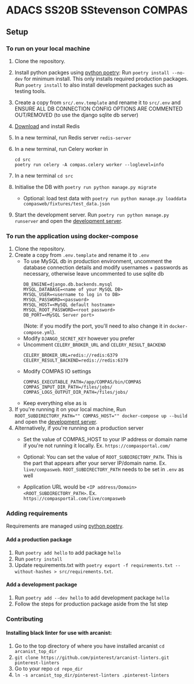 # ADACS SS20B SStevenson COMPAS

## Setup
### To run on your local machine

1. Clone the repository.
2. Install python packges using [python poetry](https://python-poetry.org/):
Run `poetry install --no-dev` for minimum install. This only installs required production packages.
Run `poetry install` to also install development packages such as testing tools.

3. Create a copy from `src/.env.template` and rename it to `src/.env` and ENSURE ALL DB CONNECTION CONFIG OPTIONS ARE COMMENTED OUT/REMOVED (to use the django sqlite db server)

4. [Download](https://redis.io/download) and install Redis
5. In a new terminal, run Redis server `redis-server`
6. In a new terminal, run Celery worker in
    ```
    cd src
    poetry run celery -A compas.celery worker --loglevel=info
    ```
7. In a new terminal `cd src`
8. Initialise the DB with `poetry run python manage.py migrate`
    - Optional: load test data with `poetry run python manage.py loaddata compasweb/fixtures/test_data.json`
9. Start the development server.
  Run `poetry run python manage.py runserver` and open the [development server](http://localhost:8000/).

### To run the application using docker-compose

1. Clone the repository.
2. Create a copy from `.env.template` and rename it to `.env`
    - To use MySQL db in production environment, uncomment the database connection details and modify usernames + passwords as necessary, otherwise leave uncommented to use sqlite db
      ```
      DB_ENGINE=django.db.backends.mysql
      MYSQL_DATABASE=<name of your MySQL DB>
      MYSQL_USER=<username to log in to DB>
      MYSQL_PASSWORD=<password>
      MYSQL_HOST=<MySQL default hostname>
      MYSQL_ROOT_PASSWORD=<root password>
      DB_PORT=<MySQL Server port>
      ```
      (Note: if you modify the port, you'll need to also change it in `docker-compose.yml`).
    - Modify `DJANGO_SECRET_KEY` however you prefer
    - Uncomment `CELERY_BROKER_URL` and `CELERY_RESULT_BACKEND`
      ```
      CELERY_BROKER_URL=redis://redis:6379
      CELERY_RESULT_BACKEND=redis://redis:6379
      ```
    - Modify COMPAS IO settings
      ```
      COMPAS_EXECUTABLE_PATH=/app/COMPAS/bin/COMPAS
      COMPAS_INPUT_DIR_PATH=/files/jobs/
      COMPAS_LOGS_OUTPUT_DIR_PATH=/files/jobs/
      ```
    - Keep everything else as is
3. If you're running it on your local machine, Run `ROOT_SUBDIRECTORY_PATH="" COMPAS_HOST="" docker-compose up --build` and open the [development server](http://localhost:8080).
4. Alternatively, if you're running on a production server
    - Set the value of COMPAS_HOST to your IP address or domain name if you're not running it locally. Ex. `https://compasportal.com/`
    - Optional: You can set the value of `ROOT_SUBDIRECTORY_PATH`. This is the part that appears after your server IP/domain name. Ex. `live/compasweb`. `ROOT_SUBDIRECTORY_PATH` needs to be set in `.env` as well

    - Application URL would be `<IP address/Domain><ROOT_SUBDIRECTORY_PATH>`. Ex. `https://compasportal.com/live/compasweb`

### Adding requirements

Requirements are managed using [python poetry](https://python-poetry.org/).

#### Add a production package
1. Run `poetry add hello` to add package `hello`
2. Run `poetry install`
3. Update requirements.txt with `poetry export -f requirements.txt --without-hashes > src/requirements.txt`.

#### Add a development package
1. Run `poetry add --dev hello` to add development package `hello`
2. Follow the steps for production package aside from the 1st step

### Contributing

#### Installing black linter for use with arcanist:
1. Go to the top directory of where you have installed arcanist `cd arcanist_top_dir`
2. `git clone https://github.com/pinterest/arcanist-linters.git pinterest-linters`
3. Go to your repo `cd repo_dir`
4. `ln -s arcanist_top_dir/pinterest-linters .pinterest-linters`
